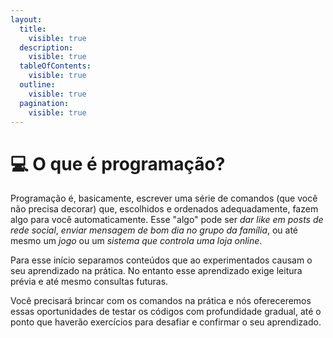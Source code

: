 ```yaml
---
layout:
  title:
    visible: true
  description:
    visible: true
  tableOfContents:
    visible: true
  outline:
    visible: true
  pagination:
    visible: true
---
```


# 💻 O que é programação?

Programação é, basicamente, escrever uma série de comandos (que você não precisa decorar) que, escolhidos e ordenados adequadamente, fazem algo para você automaticamente. Esse "algo" pode ser _dar like em posts de rede social_, _enviar mensagem de bom dia no grupo da família_, ou até mesmo um _jogo_ ou um _sistema que controla uma loja online_.

Para esse início separamos conteúdos que ao experimentados causam o seu aprendizado na prática. No entanto esse aprendizado exige leitura prévia e até mesmo consultas futuras.

Você precisará brincar com os comandos na prática e nós ofereceremos essas oportunidades de testar os códigos com profundidade gradual, até o ponto que haverão exercícios para desafiar e confirmar o seu aprendizado.
